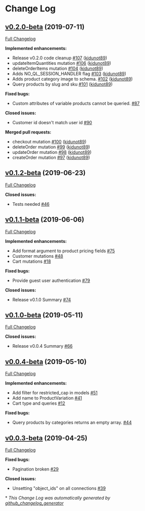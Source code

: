 # Change Log

## [v0.2.0-beta](https://github.com/wp-graphql/wp-graphql-woocommerce/tree/v0.2.0-beta) (2019-07-11)
[Full Changelog](https://github.com/wp-graphql/wp-graphql-woocommerce/compare/v0.1.2-beta...v0.2.0-beta)

**Implemented enhancements:**

- Release v0.2.0 code cleanup [\#107](https://github.com/wp-graphql/wp-graphql-woocommerce/pull/107) ([kidunot89](https://github.com/kidunot89))
- updateItemQuantities mutation [\#106](https://github.com/wp-graphql/wp-graphql-woocommerce/pull/106) ([kidunot89](https://github.com/kidunot89))
- deleteOrderItems mutation [\#104](https://github.com/wp-graphql/wp-graphql-woocommerce/pull/104) ([kidunot89](https://github.com/kidunot89))
- Adds NO\_QL\_SESSION\_HANDLER flag [\#103](https://github.com/wp-graphql/wp-graphql-woocommerce/pull/103) ([kidunot89](https://github.com/kidunot89))
- Adds product category image to schema. [\#102](https://github.com/wp-graphql/wp-graphql-woocommerce/pull/102) ([kidunot89](https://github.com/kidunot89))
- Query products by slug and sku [\#101](https://github.com/wp-graphql/wp-graphql-woocommerce/pull/101) ([kidunot89](https://github.com/kidunot89))

**Fixed bugs:**

- Custom attributes of variable products cannot be queried. [\#87](https://github.com/wp-graphql/wp-graphql-woocommerce/issues/87)

**Closed issues:**

- Customer id doesn't match user id [\#90](https://github.com/wp-graphql/wp-graphql-woocommerce/issues/90)

**Merged pull requests:**

- checkout mutation [\#100](https://github.com/wp-graphql/wp-graphql-woocommerce/pull/100) ([kidunot89](https://github.com/kidunot89))
- deleteOrder mutation [\#99](https://github.com/wp-graphql/wp-graphql-woocommerce/pull/99) ([kidunot89](https://github.com/kidunot89))
- updateOrder mutation [\#98](https://github.com/wp-graphql/wp-graphql-woocommerce/pull/98) ([kidunot89](https://github.com/kidunot89))
- createOrder mutation [\#97](https://github.com/wp-graphql/wp-graphql-woocommerce/pull/97) ([kidunot89](https://github.com/kidunot89))

## [v0.1.2-beta](https://github.com/wp-graphql/wp-graphql-woocommerce/tree/v0.1.2-beta) (2019-06-23)
[Full Changelog](https://github.com/wp-graphql/wp-graphql-woocommerce/compare/v0.1.1-beta...v0.1.2-beta)

**Closed issues:**

- Tests needed [\#46](https://github.com/wp-graphql/wp-graphql-woocommerce/issues/46)

## [v0.1.1-beta](https://github.com/wp-graphql/wp-graphql-woocommerce/tree/v0.1.1-beta) (2019-06-06)
[Full Changelog](https://github.com/wp-graphql/wp-graphql-woocommerce/compare/v0.1.0-beta...v0.1.1-beta)

**Implemented enhancements:**

- Add format argument to product pricing fields [\#75](https://github.com/wp-graphql/wp-graphql-woocommerce/issues/75)
- Customer mutations [\#48](https://github.com/wp-graphql/wp-graphql-woocommerce/issues/48)
- Cart mutations [\#18](https://github.com/wp-graphql/wp-graphql-woocommerce/issues/18)

**Fixed bugs:**

- Provide guest user authentication [\#79](https://github.com/wp-graphql/wp-graphql-woocommerce/issues/79)

**Closed issues:**

- Release v0.1.0 Summary [\#74](https://github.com/wp-graphql/wp-graphql-woocommerce/issues/74)

## [v0.1.0-beta](https://github.com/wp-graphql/wp-graphql-woocommerce/tree/v0.1.0-beta) (2019-05-11)
[Full Changelog](https://github.com/wp-graphql/wp-graphql-woocommerce/compare/v0.0.4-beta...v0.1.0-beta)

**Closed issues:**

- Release v0.0.4 Summary [\#66](https://github.com/wp-graphql/wp-graphql-woocommerce/issues/66)

## [v0.0.4-beta](https://github.com/wp-graphql/wp-graphql-woocommerce/tree/v0.0.4-beta) (2019-05-10)
[Full Changelog](https://github.com/wp-graphql/wp-graphql-woocommerce/compare/v0.0.3-beta...v0.0.4-beta)

**Implemented enhancements:**

- Add filter for restricted\_cap in models [\#51](https://github.com/wp-graphql/wp-graphql-woocommerce/issues/51)
- Add name to ProductVariation [\#41](https://github.com/wp-graphql/wp-graphql-woocommerce/issues/41)
- Cart type and queries [\#12](https://github.com/wp-graphql/wp-graphql-woocommerce/issues/12)

**Fixed bugs:**

- Query products by categories returns an empty array. [\#44](https://github.com/wp-graphql/wp-graphql-woocommerce/issues/44)

## [v0.0.3-beta](https://github.com/wp-graphql/wp-graphql-woocommerce/tree/v0.0.3-beta) (2019-04-25)
[Full Changelog](https://github.com/wp-graphql/wp-graphql-woocommerce/compare/v0.0.2-beta...v0.0.3-beta)

**Fixed bugs:**

- Pagination broken [\#29](https://github.com/wp-graphql/wp-graphql-woocommerce/issues/29)

**Closed issues:**

- Unsetting "object\_ids" on all connections [\#39](https://github.com/wp-graphql/wp-graphql-woocommerce/issues/39)



\* *This Change Log was automatically generated by [github_changelog_generator](https://github.com/skywinder/Github-Changelog-Generator)*